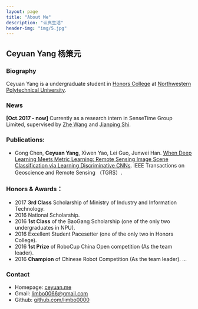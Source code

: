 ```yaml
---
layout: page
title: "About Me"
description: "认真生活"
header-img: "img/5.jpg"
---
```

## Ceyuan Yang 杨策元

### Biography
Ceyuan Yang is a undergraduate student in [Honors College](http://honors.nwpu.edu.cn/) at [Northwestern Polytechnical University](http://www.nwpu.edu.cn/).

### News
**[Oct.2017 - now]** Currently as a research intern in SenseTime Group Limited, supervised by [Zhe Wang](http://www.ee.cuhk.edu.hk/~zwang/) and [Jianping Shi](http://shijianping.me/).

### Publications:
- Gong Chen, **Ceyuan Yang**, Xiwen Yao, Lei Guo, Junwei Han. [When Deep Learning Meets Metric Learning: Remote Sensing Image Scene Classification via Learning Discriminative CNNs](http://ieeexplore.ieee.org/document/8252784/). IEEE Transactions on Geoscience and Remote Sensing （TGRS）.

### Honors & Awards：
-  2017 **3rd Class** Scholarship of Ministry of Industry and Information Technology.
-  2016 National Scholarship.
-  2016 **1st Class** of the BaoGang Scholarship (one of the only two undergraduates in NPU).
-  2016 Excellent Student Pacesetter (one of the only two in Honors College).
-  2016 **1st Prize** of RoboCup China Open competition (As the team leader).
-  2016 **Champion** of Chinese Robot Competition (As the team leader).
...

### Contact
 
- Homepage: [ceyuan.me](http://ceyuan.me/about/)    
- Gmail: [limbo0066@gmail.com](mailto:limbo0066@gmail.com )  
- Github: [github.com/limbo0000](https://github.com/limbo0000/)
